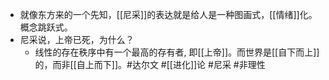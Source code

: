 - 就像东方来的一个先知，[[尼采]]的表达就是给人是一种图画式，[[情绪]]化。概念跳跃式。
- 尼采说，上帝已死，为什么？
	- 线性的存在秩序中有一个最高的存有者, 即[[上帝]]。而世界是[[自下而上]]的，而非[[自上而下]]。#达尔文 #[[进化]]论 #尼采 #非理性